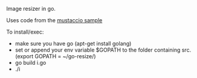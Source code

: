 Image resizer in go.

Uses code from the [mustaccio sample](https://code.google.com/p/appengine-go/source/browse/example/moustachio/moustachio/)

To install/exec:
+ make sure you have go (apt-get install golang)
+ set or append your env variable $GOPATH to the folder containing src. (export GOPATH = ~/go-resize/)
+ go build i.go
+ ./i
